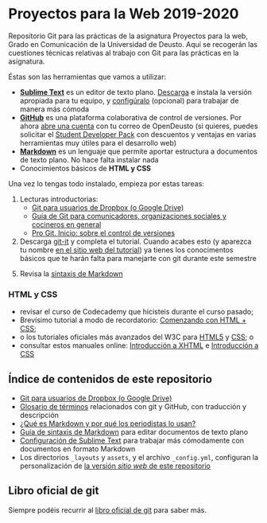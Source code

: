 # Proyectos para la Web 2019-2020

Repositorio Git para las prácticas de la asignatura Proyectos para la web, Grado en Comunicación de la Universidad de Deusto. Aquí se recogerán las cuestiones técnicas relativas al trabajo con Git para las prácticas en la asignatura.

Éstas son las herramientas que vamos a utilizar:

- [**Sublime Text**](https://www.sublimetext.com/) es un editor de texto plano. [Descarga](https://www.sublimetext.com/3) e instala la versión apropiada para tu equipo, y [configúralo](sublime-config.md) (opcional) para trabajar de manera más cómoda 
- [**GitHub**](https://github.com/) es una plataforma colaborativa de control de versiones. Por ahora [abre una cuenta](https://github.com/join?source=header-home) con tu correo de OpenDeusto (si quieres, puedes solicitar el [Student Developer Pack](https://education.github.com/pack) con descuentos y ventajas en varias herramientas muy útiles para el desarrollo web)
- [**Markdown**](https://markdown.es) es un lenguaje que permite aportar estructura a documentos de texto plano. No hace falta instalar nada
- Conocimientos básicos de **HTML y CSS**

<!-- - [**GitKraken**](https://www.gitkraken.com/) es un cliente Git para la gestión local y online de nuestros repositorios. [Descarga](https://www.gitkraken.com/download) e instala la versión apropiada para tu equipo -->

<div class="tareas" markdown="1">
<i class="fa fa-tasks"></i>

Una vez lo tengas todo instalado, empieza por estas tareas:

<!-- https://docs.google.com/presentation/d/1FLO-yAL1EDspYfcXeAE13UhgaCJE48l8FqHxfndpKeI/present#slide=id.g1b104041eb_0_76 -->
1. Lecturas introductorias:
    - [Git para usuarios de Dropbox (o Google Drive)](git-para-usuarios-dropbox.md) <!--para hacerte una primera idea de qué es todo esto de git-->
    - [Guía de Git para comunicadores, organizaciones sociales y cocineros en general](https://comunicacionabierta.net/2017/02/git-comunicadores-sociales/)
    - [Pro Git. Inicio: sobre el control de versiones](https://git-scm.com/book/es/v2/Inicio---Sobre-el-Control-de-Versiones-Acerca-del-Control-de-Versiones)
3. Descarga [git-it](https://github.com/jlord/git-it-electron/releases/tag/4.4.0) y completa el tutorial. Cuando acabes esto (y aparezca tu nombre [en el sitio web del tutorial](http://jlord.us/patchwork/)) ya tienes los conocimentos básicos que te harán falta para manejarte con git durante este semestre
<!-- 4. Entrega dos capturas de pantalla que muestren que has completado ambos tutoriales en [la tarea de ALUD](https://alud.deusto.es/mod/assign/view.php?id=377357) -->
5. Revisa la [sintaxis de Markdown](markdown.md)

<!-- Más lecturas:    - [Siete formas de usar GitHub sin saber "picar código"](https://geekytheory.com/siete-maneras-de-usar-github)
    - [GitHub tutorials and resources for journalists](https://www.poynter.org/reporting-editing/2015/github-tutorials-and-resources-for-journalists/)
    - [How journalists can get started with GitHub](https://ijnet.org/en/story/how-journalists-can-get-started-github) 
2. Empieza a completar estos tutoriales básicos de git/GitHub: 
    - [GitHub101: Introducción a GitHub](https://services.github.com/on-demand/intro-to-github/es/) (tiempo estimado: 30 minutos) <!-- https://rogerdudler.github.io/git-guide/index.es.html  -->
</div>

<!-- <div class="tareas" markdown="1">
<i class="fa fa-tasks"></i>

### Arrancar el repositorio para el trabajo con expertos

El trabajo del contenido adicional que realizaréis en grupos expertos se recogerá en el repositorio [Elementos de la UX](https://github.com/DeustoPWEB2018/Elementos-de-la-UX), sobre el que trabajaremos todas las personas de clase. Accede al repositorio y sigue las instrucciones que encontrarás allí.

### Arrancar el repositorio para el proyecto en equipo

1. Accede a la [tarea en GitHub Classroom](https://classroom.github.com/g/oowJ1Evs), y haz login si es necesario
2. Selecciona tu email de OpenDeusto de la lista
3. Si aparece tu grupo en la siguiente página, selecciónalo. Si no aparece, escribe el nombre de tu grupo en el campo **Create a new team**. Hazlo usando **literalmente** uno de estos nombres: `Migraciones`, `Ocio` o `Género`
4. Haz clic en **Accept assignment**
5. ¡Hecho! Vuestro repositorio de equipo se habrá creado: _Your assignment has been created here: https://github.com/DeustoPWEB2018/NOMBREDELREPO_
6. Accede al repositorio recién creado y sigue con las indicaciones que encontrarás allí

</div> -->

<!--     - [Learning Lab Introduction to GitHub](https://lab.github.com/githubtraining/introduction-to-github) (en inglés) -->

<div class="tareas" markdown="1">
<i class="fa fa-tasks"></i>

### HTML y CSS

- revisar el curso de Codecademy que hicisteis durante el curso pasado;
- Brevísimo tutorial a modo de recordatorio: [Comenzando con HTML + CSS](https://www.w3.org/Style/Examples/011/firstcss.es.html);
- o los tutoriales oficiales más avanzados del W3C para [HTML5](https://www.w3schools.com/html/) y [CSS](https://www.w3schools.com/css/); o
- consultar estos manuales online: [Introducción a XHTML](https://uniwebsidad.com/libros/xhtml) e [Introducción a CSS](https://uniwebsidad.com/libros/css)

</div>


## Índice de contenidos de este repositorio

<!-- - [Instrucciones para actualizar tu fork](actualizar-fork.md) cada vez que se incorporen cambios en un repositorio central -->
- [Git para usuarios de Dropbox (o Google Drive)](git-para-usuarios-dropbox.md)
- [Glosario de términos](glosario.md) relacionados con git y GitHub, con traducción y descripción
- [¿Qué es Markdown y por qué los periodistas lo usan?](markdown-periodistas.ms) 
- [Guía de sintaxis de Markdown](markdown.md) para editar documentos de texto plano
- [Configuración de Sublime Text](sublime-config.md) para trabajar más cómodamente con documentos en formato Markdown
- Los directorios `_layouts` y `assets`, y el archivo `_config.yml`, configuran la personalización de [la versión _sitio web_ de este repositorio](http://deustopweb2017.github.io)

<!-- - [Introducción a GitHub](http://mrn.bz/pweb-intro-github): presentación de iniciación, incluye una serie de [tutoriales introductorios de GitHub](https://services.github.com/on-demand/) -->
<!-- - [Listado de estudiantes](estudiantes1718.md) para este curso 2017-2018, [instrucciones](estudiantes1718-instrucciones.md) para añadir tu nombre
- [Cómo inciar vuestro repositorio de grupo](iniciar-repo-grupo.md), instrucciones acerca de cómo empezar con vuestro proyecto en grupo en un repositorio GitHub -->

## Libro oficial de git

Siempre podéis recurrir al [libro oficial de git](https://git-scm.com/book/es/v2) para saber más.


<!-- 

    More resources:

    - Fork'n'go http://jlord.us/forkngo/

-->
